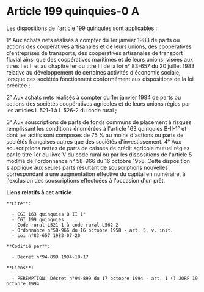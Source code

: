 # Article 199 quinquies-0 A

Les dispositions de l'article 199 quinquies sont applicables :

1° Aux achats nets réalisés à compter du 1er janvier 1983 de parts ou actions des coopératives artisanales et de leurs
unions, des coopératives d'entreprises de transports, des coopératives artisanales de transport fluvial ainsi que des
coopératives maritimes et de leurs unions, visées aux titres I et II et au chapitre Ier du titre III de la loi n° 83-657 du
20 juillet 1983 relative au développement de certaines activités d'économie sociale, lorsque ces sociétés fonctionnent
conformément aux dispositions de la loi précitée ;

2° Aux achats nets réalisés à compter du 1er janvier 1984 de parts ou actions des sociétés coopératives agricoles et de leurs
unions régies par les articles L 521-1 à L 526-2 du code rural ;

3° Aux souscriptions de parts de fonds communs de placement à risques remplissant les conditions énumérées à l'article 163
quinquies B-II-1° et dont les actifs sont composés de 75 % au moins d'actions ou parts de sociétés françaises autres que des
sociétés d'investissement.    4° Aux souscriptions nettes de parts de caisses de crédit agricole mutuel régies par le titre
1er du livre V du code rural ou par les dispositions de l'article 5 modifié de l'ordonnance n° 58-966 du 16 octobre 1958.
Cette disposition s'applique aux seules parts résultant de souscriptions nouvelles correspondant à une augmentation effective
du capital en numéraire, à l'exclusion des souscriptions effectuées à l'occasion d'un prêt.

**Liens relatifs à cet article**

	**Cite**:

	  - CGI 163 quinquies B II 1°
	  - CGI 199 quinquies
	  - Code rural L521-1 à code rural L562-2
	  - Ordonnance n°58-966 du 16 octobre 1958 - art. 5, v. init.
	  - Loi n°83-657 1983-07-20

	**Codifié par**:

	  - Décret n°94-899 1994-10-17

	**Liens**:

	  - PEREMPTION: Décret n°94-899 du 17 octobre 1994 - art. 1 () JORF 19 octobre 1994
